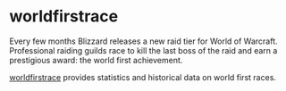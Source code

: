 # worldfirstrace

Every few months Blizzard releases a new raid tier for World of Warcraft. Professional raiding guilds race to kill the last boss of the raid and earn a prestigious award: the world first achievement.

[worldfirstrace](https://worldfirstrace.now.sh) provides statistics and historical data on world first races.
